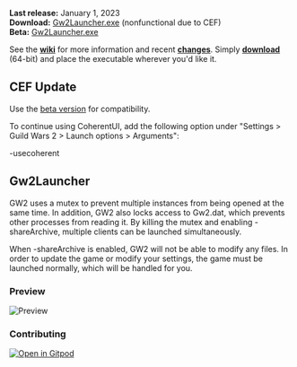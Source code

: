 **Last release:** January 1, 2023
<br>**Download:** [Gw2Launcher.exe](/Gw2Launcher/bin64/Release/Gw2Launcher.exe?raw=true) (nonfunctional due to CEF)
<br>**Beta:** [Gw2Launcher.exe](/Gw2Launcher/bin64/Beta/Gw2Launcher.exe?raw=true)

See the [**wiki**](https://github.com/Healix/Gw2Launcher/wiki) for more information and recent [**changes**](https://github.com/Healix/Gw2Launcher/wiki/Changes). Simply [**download**](/Gw2Launcher/bin64/Release/Gw2Launcher.exe?raw=true) (64-bit) and place the executable wherever you'd like it.

## CEF Update
Use the [beta version](/Gw2Launcher/bin64/Beta/Gw2Launcher.exe?raw=true) for compatibility.

To continue using CoherentUI, add the following option under "Settings > Guild Wars 2 > Launch options > Arguments":

-usecoherent

## Gw2Launcher
GW2 uses a mutex to prevent multiple instances from being opened at the same time. In addition, GW2 also locks access to Gw2.dat, which prevents other processes from reading it. By killing the mutex and enabling -shareArchive, multiple clients can be launched simultaneously.

When -shareArchive is enabled, GW2 will not be able to modify any files. In order to update the game or modify your settings, the game must be launched normally, which will be handled for you.

### Preview
![Preview](https://github.com/Healix/Gw2Launcher/wiki/images/preview.jpg)

### Contributing

[![Open in Gitpod](https://gitpod.io/button/open-in-gitpod.svg)](https://gitpod.io/#https://github.com/Healix/Gw2Launcher)
